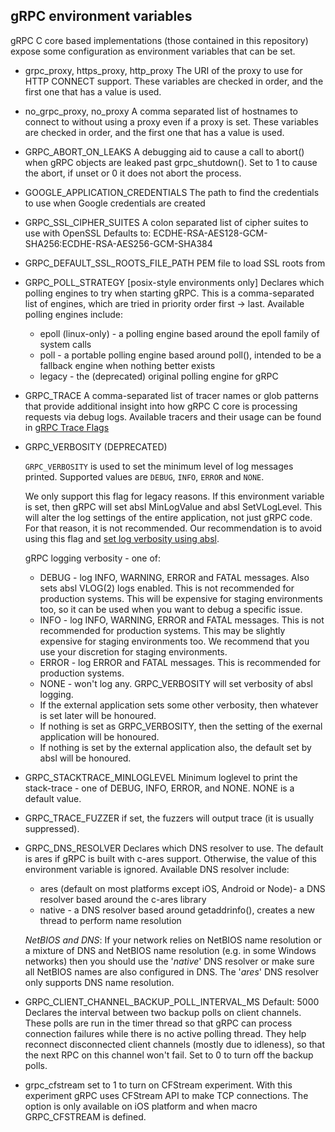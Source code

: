 gRPC environment variables
--------------------------

gRPC C core based implementations (those contained in this repository) expose
some configuration as environment variables that can be set.

* grpc_proxy, https_proxy, http_proxy
  The URI of the proxy to use for HTTP CONNECT support. These variables are
  checked in order, and the first one that has a value is used.

* no_grpc_proxy, no_proxy
  A comma separated list of hostnames to connect to without using a proxy even
  if a proxy is set. These variables are checked in order, and the first one
  that has a value is used.

* GRPC_ABORT_ON_LEAKS
  A debugging aid to cause a call to abort() when gRPC objects are leaked past
  grpc_shutdown(). Set to 1 to cause the abort, if unset or 0 it does not
  abort the process.

* GOOGLE_APPLICATION_CREDENTIALS
  The path to find the credentials to use when Google credentials are created

* GRPC_SSL_CIPHER_SUITES
  A colon separated list of cipher suites to use with OpenSSL
  Defaults to:
    ECDHE-RSA-AES128-GCM-SHA256:ECDHE-RSA-AES256-GCM-SHA384

* GRPC_DEFAULT_SSL_ROOTS_FILE_PATH
  PEM file to load SSL roots from

* GRPC_POLL_STRATEGY [posix-style environments only]
  Declares which polling engines to try when starting gRPC.
  This is a comma-separated list of engines, which are tried in priority order
  first -> last.
  Available polling engines include:
  - epoll (linux-only) - a polling engine based around the epoll family of
    system calls
  - poll - a portable polling engine based around poll(), intended to be a
    fallback engine when nothing better exists
  - legacy - the (deprecated) original polling engine for gRPC

* GRPC_TRACE
  A comma-separated list of tracer names or glob patterns that provide
  additional insight into how gRPC C core is processing requests via debug logs.
  Available tracers and their usage can be found in
  [gRPC Trace Flags](trace_flags.md)

* GRPC_VERBOSITY (DEPRECATED)

  `GRPC_VERBOSITY` is used to set the minimum level of log messages printed. Supported values are `DEBUG`, `INFO`, `ERROR` and `NONE`.

  We only support this flag for legacy reasons. If this environment variable is set, then gRPC will set absl MinLogValue and absl SetVLogLevel. This will alter the log settings of the entire application, not just gRPC code. For that reason, it is not recommended. Our recommendation is to avoid using this flag and [set log verbosity using absl](https://abseil.io/docs/cpp/guides/logging).

  gRPC logging verbosity - one of:
  - DEBUG - log INFO, WARNING, ERROR and FATAL messages. Also sets absl VLOG(2) logs enabled. This is not recommended for production systems. This will be expensive for staging environments too, so it can be used when you want to debug a specific issue. 
  - INFO - log INFO, WARNING, ERROR and FATAL messages. This is not recommended for production systems. This may be slightly expensive for staging environments too. We recommend that you use your discretion for staging environments.
  - ERROR - log ERROR and FATAL messages. This is recommended for production systems.
  - NONE - won't log any.
  GRPC_VERBOSITY will set verbosity of absl logging. 
  - If the external application sets some other verbosity, then whatever is set later will be honoured. 
  - If nothing is set as GRPC_VERBOSITY, then the setting of the exernal application will be honoured.
  - If nothing is set by the external application also, the default set by absl will be honoured.

* GRPC_STACKTRACE_MINLOGLEVEL
  Minimum loglevel to print the stack-trace - one of DEBUG, INFO, ERROR, and NONE.
  NONE is a default value.

* GRPC_TRACE_FUZZER
  if set, the fuzzers will output trace (it is usually suppressed).

* GRPC_DNS_RESOLVER
  Declares which DNS resolver to use. The default is ares if gRPC is built with
  c-ares support. Otherwise, the value of this environment variable is ignored.
  Available DNS resolver include:
  - ares (default on most platforms except iOS, Android or Node)- a DNS
    resolver based around the c-ares library
  - native - a DNS resolver based around getaddrinfo(), creates a new thread to
    perform name resolution

  *NetBIOS and DNS*: If your network relies on NetBIOS name resolution or a mixture of
  DNS and NetBIOS name resolution (e.g. in some Windows networks) then you should use
  the '*native*' DNS resolver or make sure all NetBIOS names are
  also configured in DNS. The '*ares*' DNS resolver only supports DNS name resolution.

* GRPC_CLIENT_CHANNEL_BACKUP_POLL_INTERVAL_MS
  Default: 5000
  Declares the interval between two backup polls on client channels. These polls
  are run in the timer thread so that gRPC can process connection failures while
  there is no active polling thread. They help reconnect disconnected client
  channels (mostly due to idleness), so that the next RPC on this channel won't
  fail. Set to 0 to turn off the backup polls.

* grpc_cfstream
  set to 1 to turn on CFStream experiment. With this experiment gRPC uses CFStream API to make TCP
  connections. The option is only available on iOS platform and when macro GRPC_CFSTREAM is defined.
